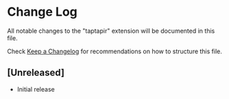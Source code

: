 # Change Log

All notable changes to the "taptapir" extension will be documented in this file.

Check [Keep a Changelog](http://keepachangelog.com/) for recommendations on how to structure this file.

## [Unreleased]

- Initial release